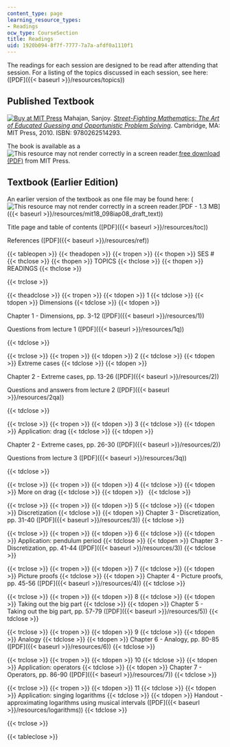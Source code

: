 ```yaml
---
content_type: page
learning_resource_types:
- Readings
ocw_type: CourseSection
title: Readings
uid: 1920b094-8f7f-7777-7a7a-afdf0a1110f1
---
```


The readings for each session are designed to be read after attending that session. For a listing of the topics discussed in each session, see here: ([PDF]({{< baseurl >}}/resources/topics))

Published Textbook
------------------

[![Buy at MIT Press](/images/mp_logo.gif)](https://mitpress.mit.edu/9780262514293) Mahajan, Sanjoy. [_Street-Fighting Mathematics: The Art of Educated Guessing and Opportunistic Problem Solving_](https://mitpress.mit.edu/9780262514293). Cambridge, MA: MIT Press, 2010. ISBN: 9780262514293.

The book is available as a ![This resource may not render correctly in a screen reader.](/images/inacessible.gif)[free download (PDF)](https://www.dropbox.com/s/722rlvrwy9l9w73/7728.pdf?dl=0) from MIT Press.

Textbook (Earlier Edition)
--------------------------

An earlier version of the textbook as one file may be found here: (![This resource may not render correctly in a screen reader.](/images/inacessible.gif)[PDF - 1.3 MB]({{< baseurl >}}/resources/mit18_098iap08_draft_text))

Title page and table of contents ([PDF]({{< baseurl >}}/resources/toc))

References ([PDF]({{< baseurl >}}/resources/ref))

{{< tableopen >}}
{{< theadopen >}}
{{< tropen >}}
{{< thopen >}}
SES #
{{< thclose >}}
{{< thopen >}}
TOPICS
{{< thclose >}}
{{< thopen >}}
READINGS
{{< thclose >}}

{{< trclose >}}

{{< theadclose >}}
{{< tropen >}}
{{< tdopen >}}
1
{{< tdclose >}}
{{< tdopen >}}
Dimensions
{{< tdclose >}}
{{< tdopen >}}


Chapter 1 - Dimensions, pp. 3-12 ([PDF]({{< baseurl >}}/resources/1))

Questions from lecture 1 ([PDF]({{< baseurl >}}/resources/1q))


{{< tdclose >}}

{{< trclose >}}
{{< tropen >}}
{{< tdopen >}}
2
{{< tdclose >}}
{{< tdopen >}}
Extreme cases
{{< tdclose >}}
{{< tdopen >}}


Chapter 2 - Extreme cases, pp. 13-26 ([PDF]({{< baseurl >}}/resources/2))

Questions and answers from lecture 2 ([PDF]({{< baseurl >}}/resources/2qa))


{{< tdclose >}}

{{< trclose >}}
{{< tropen >}}
{{< tdopen >}}
3
{{< tdclose >}}
{{< tdopen >}}
Application: drag
{{< tdclose >}}
{{< tdopen >}}


Chapter 2 - Extreme cases, pp. 26-30 ([PDF]({{< baseurl >}}/resources/2))

Questions from lecture 3 ([PDF]({{< baseurl >}}/resources/3q))


{{< tdclose >}}

{{< trclose >}}
{{< tropen >}}
{{< tdopen >}}
4
{{< tdclose >}}
{{< tdopen >}}
More on drag
{{< tdclose >}}
{{< tdopen >}}
 
{{< tdclose >}}

{{< trclose >}}
{{< tropen >}}
{{< tdopen >}}
5
{{< tdclose >}}
{{< tdopen >}}
Discretization
{{< tdclose >}}
{{< tdopen >}}
Chapter 3 - Discretization, pp. 31-40 ([PDF]({{< baseurl >}}/resources/3))
{{< tdclose >}}

{{< trclose >}}
{{< tropen >}}
{{< tdopen >}}
6
{{< tdclose >}}
{{< tdopen >}}
Application: pendulum period
{{< tdclose >}}
{{< tdopen >}}
Chapter 3 - Discretization, pp. 41-44 ([PDF]({{< baseurl >}}/resources/3))
{{< tdclose >}}

{{< trclose >}}
{{< tropen >}}
{{< tdopen >}}
7
{{< tdclose >}}
{{< tdopen >}}
Picture proofs
{{< tdclose >}}
{{< tdopen >}}
Chapter 4 - Picture proofs, pp. 45-56 ([PDF]({{< baseurl >}}/resources/4))
{{< tdclose >}}

{{< trclose >}}
{{< tropen >}}
{{< tdopen >}}
8
{{< tdclose >}}
{{< tdopen >}}
Taking out the big part
{{< tdclose >}}
{{< tdopen >}}
Chapter 5 - Taking out the big part, pp. 57-79 ([PDF]({{< baseurl >}}/resources/5))
{{< tdclose >}}

{{< trclose >}}
{{< tropen >}}
{{< tdopen >}}
9
{{< tdclose >}}
{{< tdopen >}}
Analogy
{{< tdclose >}}
{{< tdopen >}}
Chapter 6 - Analogy, pp. 80-85 ([PDF]({{< baseurl >}}/resources/6))
{{< tdclose >}}

{{< trclose >}}
{{< tropen >}}
{{< tdopen >}}
10
{{< tdclose >}}
{{< tdopen >}}
Application: operators
{{< tdclose >}}
{{< tdopen >}}
Chapter 7 - Operators, pp. 86-90 ([PDF]({{< baseurl >}}/resources/7))
{{< tdclose >}}

{{< trclose >}}
{{< tropen >}}
{{< tdopen >}}
11
{{< tdclose >}}
{{< tdopen >}}
Application: singing logarithms
{{< tdclose >}}
{{< tdopen >}}
Handout - approximating logarithms using musical intervals ([PDF]({{< baseurl >}}/resources/logarithms))
{{< tdclose >}}

{{< trclose >}}

{{< tableclose >}}